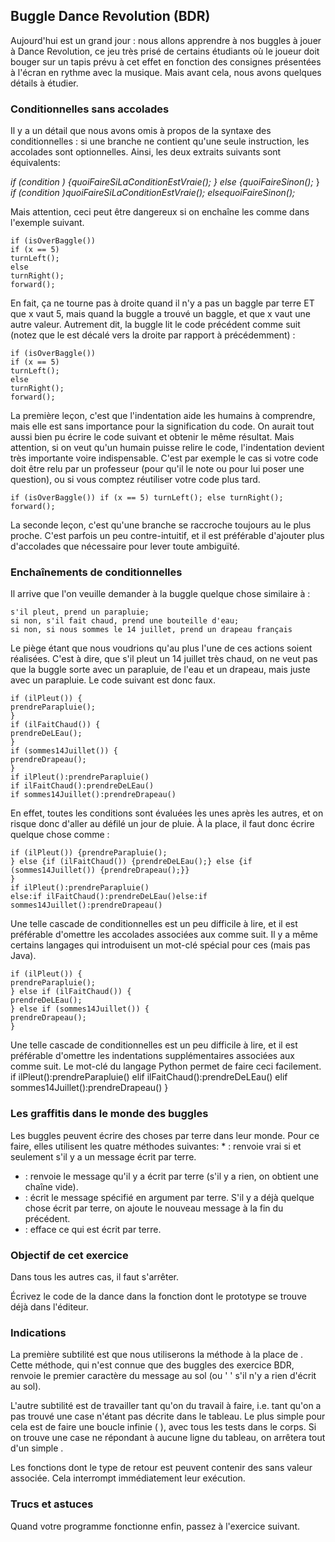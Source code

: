 ## Buggle Dance Revolution (BDR) ##

Aujourd'hui est un grand jour : nous allons apprendre à nos buggles à jouer
à Dance Revolution, ce jeu très prisé de certains étudiants où le joueur
doit bouger sur un tapis prévu à cet effet en fonction des consignes
présentées à l'écran en rythme avec la musique. Mais avant cela, nous avons
quelques détails à étudier.

### Conditionnelles sans accolades ###

Il y a un détail que nous avons omis à propos de la syntaxe des
conditionnelles : si une branche ne contient qu'une seule instruction, les
accolades sont optionnelles. Ainsi, les deux extraits suivants sont
équivalents:

*if (condition* *) {quoiFaireSiLaConditionEstVraie();* *} else {quoiFaireSinon();*     }
*if (condition* *)quoiFaireSiLaConditionEstVraie();* *elsequoiFaireSinon();*     

Mais attention, ceci peut être dangereux si on enchaîne les comme dans l'exemple suivant.

    if (isOverBaggle())
    if (x == 5)
    turnLeft();
    else
    turnRight();
    forward();

En fait, ça ne tourne pas à droite quand il n'y a pas un baggle par terre ET
que x vaut 5, mais quand la buggle a trouvé un baggle, et que x vaut une
autre valeur. Autrement dit, la buggle lit le code précédent comme suit
(notez que le est décalé vers la droite par rapport à
précédemment) :

    if (isOverBaggle())
    if (x == 5)
    turnLeft();
    else
    turnRight();
    forward();

La première leçon, c'est que l'indentation aide les humains à comprendre,
mais elle est sans importance pour la signification du code. On aurait tout
aussi bien pu écrire le code suivant et obtenir le même résultat. Mais
attention, si on veut qu'un humain puisse relire le code, l'indentation
devient très importante voire indispensable. C'est par exemple le cas si
votre code doit être relu par un professeur (pour qu'il le note ou pour lui
poser une question), ou si vous comptez réutiliser votre code plus tard.

    if (isOverBaggle()) if (x == 5) turnLeft(); else turnRight(); forward();

La seconde leçon, c'est qu'une branche se raccroche toujours
au le plus proche. C'est parfois un peu contre-intuitif, et il
est préférable d'ajouter plus d'accolades que nécessaire pour lever toute
ambiguïté.

### Enchaînements de conditionnelles ###

Il arrive que l'on veuille demander à la buggle quelque chose similaire à :

    s'il pleut, prend un parapluie;
    si non, s'il fait chaud, prend une bouteille d'eau;
    si non, si nous sommes le 14 juillet, prend un drapeau français

Le piège étant que nous voudrions qu'au plus l'une de ces actions soient
réalisées. C'est à dire, que s'il pleut un 14 juillet très chaud, on ne veut
pas que la buggle sorte avec un parapluie, de l'eau et un drapeau, mais
juste avec un parapluie. Le code suivant est donc faux.

    if (ilPleut()) {
    prendreParapluie();
    }
    if (ilFaitChaud()) {
    prendreDeLEau();
    }
    if (sommes14Juillet()) {
    prendreDrapeau();
    }
    if ilPleut():prendreParapluie()
    if ilFaitChaud():prendreDeLEau()
    if sommes14Juillet():prendreDrapeau()

En effet, toutes les conditions sont évaluées les unes après les autres, et
on risque donc d'aller au défilé un jour de pluie. À la place, il faut donc
écrire quelque chose comme :

    if (ilPleut()) {prendreParapluie();
    } else {if (ilFaitChaud()) {prendreDeLEau();} else {if (sommes14Juillet()) {prendreDrapeau();}}
    }
    if ilPleut():prendreParapluie()
    else:if ilFaitChaud():prendreDeLEau()else:if sommes14Juillet():prendreDrapeau()

Une telle cascade de conditionnelles est un peu difficile à lire, et il est
préférable d'omettre les accolades associées aux comme
suit. Il y a même certains langages qui introduisent un mot-clé spécial pour
ces (mais pas Java).

    if (ilPleut()) {
    prendreParapluie();
    } else if (ilFaitChaud()) {
    prendreDeLEau();
    } else if (sommes14Juillet()) {
    prendreDrapeau();
    }

Une telle cascade de conditionnelles est un peu difficile à lire, et il est
préférable d'omettre les indentations supplémentaires associées aux comme suit. Le mot-clé du langage Python permet
de
faire ceci facilement.     if ilPleut():prendreParapluie()
    elif ilFaitChaud():prendreDeLEau()
    elif sommes14Juillet():prendreDrapeau()
    }
### Les graffitis dans le monde des buggles ###
Les buggles peuvent écrire des choses par terre dans leur monde. Pour ce
faire, elles utilisent les quatre méthodes suivantes: *    : renvoie vrai si et seulement s'il y a
un message écrit par terre.
*    : renvoie le message qu'il y a écrit par
terre (s'il y a rien, on obtient une chaîne vide).
*    : écrit le message spécifié en
argument par terre. S'il y a déjà quelque chose écrit par terre, on ajoute
le nouveau message à la fin du précédent.
*    : efface ce qui est écrit par terre.
### Objectif de cet exercice ###

Dans tous les autres cas, il faut s'arrêter.

Écrivez le code de la dance dans la fonction dont le
prototype se trouve déjà dans l'éditeur.

### Indications ###

La première subtilité est que nous utiliserons la méthode à la place de . Cette méthode, qui n'est connue que des buggles des
exercice BDR, renvoie le premier caractère du message au sol (ou ' ' s'il
n'y a rien d'écrit au sol).

L'autre subtilité est de travailler tant qu'on du travail à faire, i.e. tant
qu'on a pas trouvé une case n'étant pas décrite dans le tableau. Le plus
simple pour cela est de faire une boucle infinie ( ), avec tous les tests dans le corps. Si on trouve une case ne
répondant à aucune ligne du tableau, on arrêtera tout d'un simple .

Les fonctions dont le type de retour est peuvent contenir des sans valeur associée. Cela interrompt immédiatement leur
exécution.

### Trucs et astuces ###

Quand votre programme fonctionne enfin, passez à l'exercice suivant.

